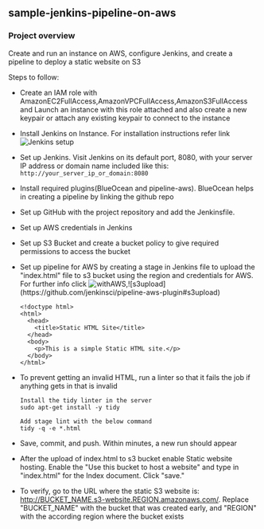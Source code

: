 ## sample-jenkins-pipeline-on-aws

### Project overview

Create and run an instance on AWS, configure Jenkins, and create a pipeline to deploy a static website on S3

Steps to follow:

* Create an IAM role with AmazonEC2FullAccess,AmazonVPCFullAccess,AmazonS3FullAccess and Launch an instance with this role attached and also create a new keypair or attach any existing keypair to connect to the instance
* Install Jenkins on Instance. For installation instructions refer link ![Jenkins setup](https://pkg.jenkins.io/redhat-stable/)
* Set up Jenkins. Visit Jenkins on its default port, 8080, with your server IP address or domain name included like this: `http://your_server_ip_or_domain:8080`
* Install required plugins(BlueOcean and pipeline-aws). BlueOcean helps in creating a pipeline by linking the github repo
* Set up GitHub with the project repository and add the Jenkinsfile.
* Set up AWS credentials in Jenkins
* Set up S3 Bucket and create a bucket policy to give required permissions to access the bucket 
* Set up pipeline for AWS by creating a stage in Jenkins file to upload the "index.html" file to s3 bucket using the region and credentials for AWS. For further info click ![withAWS](https://github.com/jenkinsci/pipeline-aws-plugin#withaws.),![s3upload](https://github.com/jenkinsci/pipeline-aws-plugin#s3upload)
    ```
    <!doctype html>
    <html>
      <head>
        <title>Static HTML Site</title>
      </head>
      <body>
        <p>This is a simple Static HTML site.</p>
      </body>
    </html>
    ```

* To prevent getting an invalid HTML, run a linter so that it fails the job if anything gets in that is invalid 
   ```
   Install the tidy linter in the server
   sudo apt-get install -y tidy
   ```
   ```
   Add stage lint with the below command
   tidy -q -e *.html
   ```
* Save, commit, and push. Within minutes, a new run should appear
* After the upload of index.html to s3 bucket enable Static website hosting. Enable the "Use this bucket to host a website" and type in "index.html" for the Index document. Click "save."
* To verify, go to the URL where the static S3 website is: http://BUCKET_NAME.s3-website.REGION.amazonaws.com/. Replace "BUCKET_NAME" with the bucket that was created early, and "REGION" with the according region where the bucket exists




